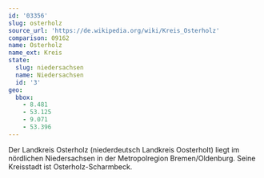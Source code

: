 ```yaml
---
id: '03356'
slug: osterholz
source_url: 'https://de.wikipedia.org/wiki/Kreis_Osterholz'
comparison: 09162
name: Osterholz
name_ext: Kreis
state:
  slug: niedersachsen
  name: Niedersachsen
  id: '3'
geo:
  bbox:
    - 8.481
    - 53.125
    - 9.071
    - 53.396
---
```


Der Landkreis Osterholz (niederdeutsch Landkreis Oosterholt) liegt im nördlichen Niedersachsen in der Metropolregion Bremen/Oldenburg. Seine Kreisstadt ist Osterholz-Scharmbeck.
